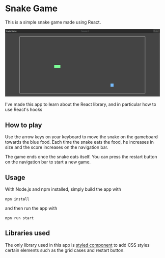 # Snake Game

This is a simple snake game made using React.


![snake game](snake-game.gif)

I've made this app to learn about the React library, and in particular how to use React's hooks

## How to play

Use the arrow keys on your keyboard to move the snake on the gameboard towards the blue food. Each time the snake eats the food, he increases in size and the score increases on the navigation bar.

The game ends once the snake eats itself. You can press the restart button on the navigation bar to start a new game.

## Usage

With Node.js and npm installed, simply build the app with

```npm install```

and then run the app with

```npm run start```

## Libraries used

The only library used in this app is [styled component](https://styled-components.com/) to add CSS styles certain elements such as the grid cases and restart button.